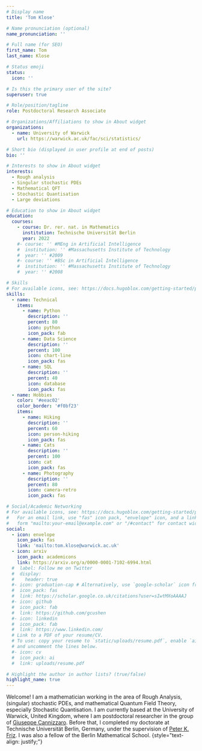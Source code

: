 ```yaml
---
# Display name
title: 'Tom Klose'

# Name pronunciation (optional)
name_pronunciation: ''

# Full name (for SEO)
first_name: Tom
last_name: Klose

# Status emoji
status:
  icon: ''

# Is this the primary user of the site?
superuser: true

# Role/position/tagline
role: Postdoctoral Research Associate

# Organizations/Affiliations to show in About widget
organizations:
  - name: University of Warwick
    url: https://warwick.ac.uk/fac/sci/statistics/

# Short bio (displayed in user profile at end of posts)
bio: ''

# Interests to show in About widget
interests:
  - Rough analysis
  - Singular stochastic PDEs
  - Mathematical QFT
  - Stochastic Quantisation
  - Large deviations

# Education to show in About widget
education:
  courses:
    - course: Dr. rer. nat. in Mathematics
      institution: Technische Universität Berlin
      year: 2022
    #- course: '' #MEng in Artificial Intelligence
    #  institution: '' #Massachusetts Institute of Technology
    #  year: '' #2009
    #- course: '' #BSc in Artificial Intelligence
    #  institution: '' #Massachusetts Institute of Technology
    #  year: '' #2008

# Skills
# For available icons, see: https://docs.hugoblox.com/getting-started/page-builder/#icons
skills:
  - name: Technical
    items:
      - name: Python
        description: ''
        percent: 80
        icon: python
        icon_pack: fab
      - name: Data Science
        description: ''
        percent: 100
        icon: chart-line
        icon_pack: fas
      - name: SQL
        description: ''
        percent: 40
        icon: database
        icon_pack: fas
  - name: Hobbies
    color: '#eeac02'
    color_border: '#f0bf23'
    items:
      - name: Hiking
        description: ''
        percent: 60
        icon: person-hiking
        icon_pack: fas
      - name: Cats
        description: ''
        percent: 100
        icon: cat
        icon_pack: fas
      - name: Photography
        description: ''
        percent: 80
        icon: camera-retro
        icon_pack: fas

# Social/Academic Networking
# For available icons, see: https://docs.hugoblox.com/getting-started/page-builder/#icons
#   For an email link, use "fas" icon pack, "envelope" icon, and a link in the
#   form "mailto:your-email@example.com" or "/#contact" for contact widget.
social:
  - icon: envelope
    icon_pack: fas
    link: 'mailto:tom.klose@warwick.ac.uk'
  - icon: arxiv
    icon_pack: academicons
    link: https://arxiv.org/a/0000-0001-7102-6994.html
  #  label: Follow me on Twitter
  #  display:
  #    header: true
  #- icon: graduation-cap # Alternatively, use `google-scholar` icon from `ai` icon pack
  #  icon_pack: fas
  #  link: https://scholar.google.co.uk/citations?user=sIwtMXoAAAAJ
  #- icon: github
  #  icon_pack: fab
  #  link: https://github.com/gcushen
  #- icon: linkedin
  #  icon_pack: fab
  #  link: https://www.linkedin.com/
  # Link to a PDF of your resume/CV.
  # To use: copy your resume to `static/uploads/resume.pdf`, enable `ai` icons in `params.yaml`,
  # and uncomment the lines below.
  #- icon: cv
  #  icon_pack: ai
  #  link: uploads/resume.pdf

# Highlight the author in author lists? (true/false)
highlight_name: true
---
```


Welcome! I am a mathematician working in the area of Rough Analysis, (singular) stochastic PDEs, and mathematical Quantum Field Theory, especially Stochastic Quantisation. I am currently based at the University of Warwick, United Kingdom, where I am postdoctoral researcher in the group of <a href="https://giuseppecannizzaro.weebly.com">Giuseppe Cannizzaro</a>. Before that, I completed my doctorate at Technische Universität Berlin, Germany, under the supervision of <a href="https://page.math.tu-berlin.de/~friz/">Peter K. Friz</a>. I was also a fellow of the Berlin Mathematical School.
{style="text-align: justify;"}
